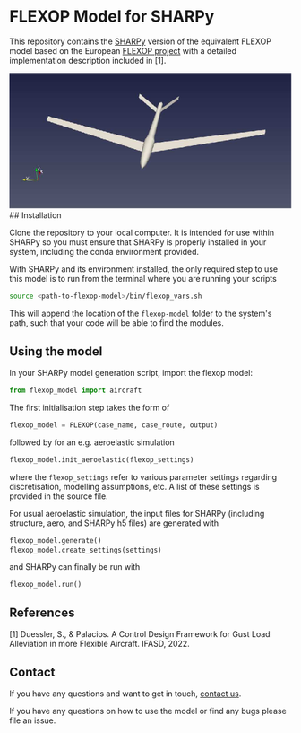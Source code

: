 # FLEXOP Model for SHARPy

This repository contains the [SHARPy](http://github.com/imperialcollegelondon/sharpy) version of the equivalent FLEXOP model based on the European [FLEXOP project](https://flexop.eu/) with a detailed implementation description included in [1]. 

<img src="doc/source/FLEXOP_white.png" alt="Aerodynamic FLEXOP model">
## Installation

Clone the repository to your local computer. It is intended for use within SHARPy so you must ensure that SHARPy is 
properly installed in your system, including the conda environment provided.

With SHARPy and its environment installed, the only required step to use this model is to run from the terminal where
you are running your scripts

```bash
source <path-to-flexop-model>/bin/flexop_vars.sh
```
 
This will append the location of the `flexop-model` folder to the system's path, such that your code will be able to find
the modules.

## Using the model

In your SHARPy model generation script, import the flexop model:

```python
from flexop_model import aircraft
```

The first initialisation step takes the form of

```python
flexop_model = FLEXOP(case_name, case_route, output)
```
followed by for an e.g. aeroelastic simulation

```python
flexop_model.init_aeroelastic(flexop_settings)
```
where the `flexop_settings` refer to various parameter settings regarding discretisation, modelling assumptions, etc. A list of these
settings is provided in the source file.

For usual aeroelastic  simulation, the input files for SHARPy (including structure, aero, and SHARPy h5 files) are generated with

```python
flexop_model.generate()
flexop_model.create_settings(settings)
```

and SHARPy can finally be run with


```python
flexop_model.run()
```

## References

[1] Duessler, S., & Palacios. A Control Design Framework for Gust Load Alleviation in more Flexible Aircraft. IFASD, 2022.

## Contact

If you have any questions and want to get in touch, 
[contact us](https://www.imperial.ac.uk/aeroelastics/people/duessler/).

If you have any questions on how to use the model or find any bugs please file an issue. 
